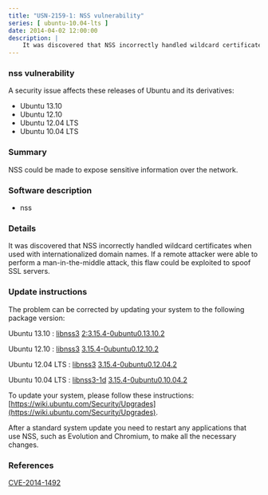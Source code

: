 ```yaml
---
title: "USN-2159-1: NSS vulnerability"
series: [ ubuntu-10.04-lts ]
date: 2014-04-02 12:00:00
description: |
    It was discovered that NSS incorrectly handled wildcard certificates when used with internationalized domain names. If a remote attacker were able to perform a man-in-the-middle attack, this flaw could be exploited to spoof SSL servers. 
--- 
```

 
### nss vulnerability

A security issue affects these releases of Ubuntu and its derivatives:

* Ubuntu 13.10
* Ubuntu 12.10
* Ubuntu 12.04 LTS
* Ubuntu 10.04 LTS

### Summary

NSS could be made to expose sensitive information over the network. 

### Software description

* nss 

### Details

It was discovered that NSS incorrectly handled wildcard certificates when used with internationalized domain names. If a remote attacker were able to perform a man-in-the-middle attack, this flaw could be exploited to spoof SSL servers. 

### Update instructions

The problem can be corrected by updating your system to the following package version:

Ubuntu 13.10
 : [libnss3](https://launchpad.net/ubuntu/+source/nss) <span> [2:3.15.4-0ubuntu0.13.10.2](https://launchpad.net/ubuntu/+source/nss/2:3.15.4-0ubuntu0.13.10.2) </span> 

Ubuntu 12.10
 : [libnss3](https://launchpad.net/ubuntu/+source/nss) <span> [3.15.4-0ubuntu0.12.10.2](https://launchpad.net/ubuntu/+source/nss/3.15.4-0ubuntu0.12.10.2) </span> 

Ubuntu 12.04 LTS
 : [libnss3](https://launchpad.net/ubuntu/+source/nss) <span> [3.15.4-0ubuntu0.12.04.2](https://launchpad.net/ubuntu/+source/nss/3.15.4-0ubuntu0.12.04.2) </span> 

Ubuntu 10.04 LTS
 : [libnss3-1d](https://launchpad.net/ubuntu/+source/nss) <span> [3.15.4-0ubuntu0.10.04.2](https://launchpad.net/ubuntu/+source/nss/3.15.4-0ubuntu0.10.04.2) </span> 

To update your system, please follow these instructions: [https://wiki.ubuntu.com/Security/Upgrades](https://wiki.ubuntu.com/Security/Upgrades).

After a standard system update you need to restart any applications that use NSS, such as Evolution and Chromium, to make all the necessary changes. 

### References

 [CVE-2014-1492](http://people.ubuntu.com/~ubuntu-security/cve/CVE-2014-1492)
 
